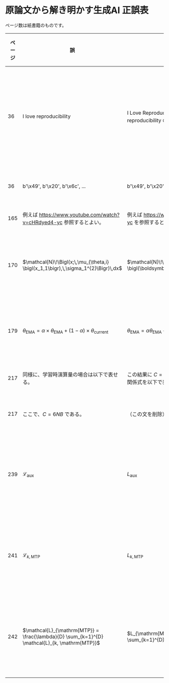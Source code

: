 # 原論文から解き明かす生成AI 正誤表

ページ数は紙書籍のものです。

| ページ | 誤 | 正 | 修正対応 | コメント |
| --- | --- | --- | --- | --- |
| 36 | I love reproducibility | I Love Reproducibility（これに合わせて表 2.3 の love と reproducibility の頭文字の l,r は全て大文字になります） | N/A | 筆者が手元で試しているトークナイザーでは頭文字を大文字にしないとサブワードの例が再現されないためです。 |
| 36 | b'\x49', b'\x20', b'\x6c', ... | b'\x49', b'\x20', b'\x4c', ... | N/A | 1 つ上の修正に合わせた修正になります。 |
| 165 | 例えば https://www.youtube.com/watch?v=cHRdyed4-yc 参照するとよい。 | 例えば https://www.youtube.com/watch?v=cHRdyed4-yc を参照するとよい。 | N/A | 脚注の 42) です。 |
| 170 | $`\mathcal{N}\!\Bigl(x;\,\mu_{\theta,i} \bigl(x_1,1\bigr),\,\sigma_1^{2}\Bigr)\,dx`$ | $`\mathcal{N}\!\Bigl(x;\,\mu_{\theta,i} \bigl(\boldsymbol{x}_1,1\bigr),\,\sigma_1^{2}\Bigr)\,dx`$ | 第2刷 | GitHub の表示の問題でうまく表示できないですが、正しくは $`\boldsymbol{x}_1`$ は太字です。 |
| 179 | $`\theta_{\text{EMA}} = \alpha \times \theta_{\text{EMA}} + (1 - \alpha) \times \theta_{\text{current}}`$ | $`\theta_{\text{EMA}} = \alpha \theta_{\text{EMA}} + (1 - \alpha) \theta_{\text{current}}`$ | N/A | 脚注の 63) です。本書ではスカラーの積には $`\times`$ を使いません。 |
| 217 | 同様に、学習時演算量の場合は以下で表せる。 | この結果に $`C = 6NBS`$ を適用することで、学習時演算量の関係式を以下で表せる。 | N/A | 論理展開が不明瞭な点の修正です。 |
| 217 | ここで、$`C = 6NB`$ である。 | （この文を削除） | N/A | 1 つ上の修正により不要となります。 |
| 239 | $`\mathcal{L}_{\text{aux}}`$ | $`L_{\text{aux}}`$ | N/A | GitHub の表示の問題でうまく表示できないですが、本書では損失に `\mathcal` を使いません。 |
| 241 | $`\mathcal{L}_{k, \mathrm{MTP}}`$ | $`L_{k, \mathrm{MTP}}`$ | N/A | GitHub の表示の問題でうまく表示できないですが、本書では損失に `\mathcal` を使いません。 |
| 242 | $`\mathcal{L}_{\mathrm{MTP}} = \frac{\lambda}{D} \sum_{k=1}^{D} \mathcal{L}_{k, \mathrm{MTP}}`$ | $`L_{\mathrm{MTP}} = \frac{\lambda}{D} \sum_{k=1}^{D} L_{k, \mathrm{MTP}}`$ | N/A | GitHub の表示の問題でうまく表示できないですが、本書では損失に `\mathcal` を使いません。 |
